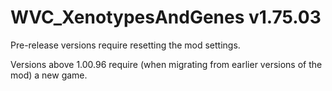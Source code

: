 # WVC_XenotypesAndGenes v1.75.03
 
Pre-release versions require resetting the mod settings.

Versions above 1.00.96 require (when migrating from earlier versions of the mod) a new game.